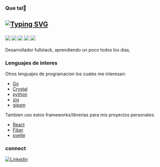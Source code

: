 ###  Que tal👋

## [![Typing SVG](https://readme-typing-svg.demolab.com?font=Dosis&size=60&pause=1000&color=13F7A9&center=true&random=false&width=1000&height=100&lines=full+stack+developer)](https://git.io/typing-svg)
### ![](https://img.shields.io/badge/dev-DD0031.svg?logo=angular&logoColor=white) ![](https://img.shields.io/badge/dev-blue.svg?logo=typescript&logoColor=white) ![](https://img.shields.io/badge/dev-yellow.svg?logo=javascript&logoColor=white) ![](https://img.shields.io/badge/dev-blue.svg?logo=postgresql&logoColor=white) ![](https://img.shields.io/badge/dev-black.svg?logo=deno&logoColor=white)


Desarrollador fullstack, aprendiendo un poco todos los dias,

### Lenguajes de interes
Otros lenguajes de programacion los cuales me interesan:

* [Go](https://golang.org/)
* [Crystal](https://github.com/crystal-lang/crystal)
* [python](https://www.python.org/)
* [zig](https://ziglang.org/)
* [gleam](https://gleam.run/)

Tambien uso estos frameworks/librerias para mis proyectos personales:

* [React](https://github.com/facebook/react)
* [Fiber](https://github.com/gofiber/fiber)
* [svelte](https://svelte.dev/)
### connect
[![Linkedin](https://img.shields.io/badge/LinkedIn-blue.svg?style=for-the-badge&logo=linkedin)][linkedin]

[linkedin]: https://www.linkedin.com/in/nicolangelo-damico-rincon/
